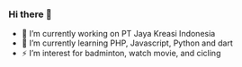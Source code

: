 ### Hi there 👋

<!--
**ryn-crypto/ryn-crypto** is a ✨ _special_ ✨ repository because its `README.md` (this file) appears on your GitHub profile.

Here are some ideas to get you started:

- 🔭 I’m currently working on PT Jaya Kreasi Indonesia
- 🌱 I’m currently learning PHP, Javascript, Python
- 👯 I’m looking to collaborate on ...
- 🤔 I’m looking for help with ...
- 💬 Ask me about ...
- 📫 How to reach me: ...
- 😄 Pronouns: ...
- ⚡ Fun fact: ...
-->

- 🔭 I’m currently working on PT Jaya Kreasi Indonesia
- 🌱 I’m currently learning PHP, Javascript, Python and dart
- ⚡ I’m interest for badminton, watch movie, and cicling
